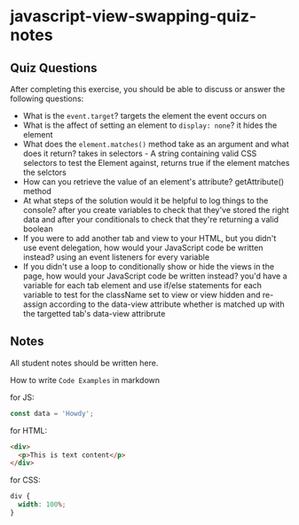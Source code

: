 # javascript-view-swapping-quiz-notes

## Quiz Questions

After completing this exercise, you should be able to discuss or answer the following questions:

- What is the `event.target`?
  targets the element the event occurs on
- What is the affect of setting an element to `display: none`?
  it hides the element
- What does the `element.matches()` method take as an argument and what does it return?
  takes in selectors - A string containing valid CSS selectors to test the Element against, returns true if the element matches the selctors
- How can you retrieve the value of an element's attribute?
  getAttribute() method
- At what steps of the solution would it be helpful to log things to the console?
  after you create variables to check that they've stored the right data and after your conditionals to check that they're returning a valid boolean
- If you were to add another tab and view to your HTML, but you didn't use event delegation, how would your JavaScript code be written instead?
  using an event listeners for every variable
- If you didn't use a loop to conditionally show or hide the views in the page, how would your JavaScript code be written instead?
  you'd have a variable for each tab element and use if/else statements for each variable to test for the className set to view or view hidden and re-assign according to the data-view attribute whether is matched up with the targetted tab's data-view attribrute

## Notes

All student notes should be written here.

How to write `Code Examples` in markdown

for JS:

```javascript
const data = 'Howdy';
```

for HTML:

```html
<div>
  <p>This is text content</p>
</div>
```

for CSS:

```css
div {
  width: 100%;
}
```
